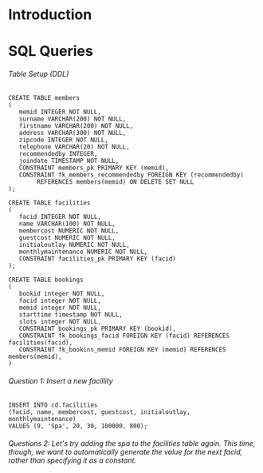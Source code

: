 # Introduction

# SQL Queries

###### Table Setup (DDL)

    CREATE TABLE members
    (
       memid INTEGER NOT NULL, 
       surname VARCHAR(200) NOT NULL, 
       firstname VARCHAR(200) NOT NULL, 
       address VARCHAR(300) NOT NULL, 
       zipcode INTEGER NOT NULL, 
       telephone VARCHAR(20) NOT NULL, 
       recommendedby INTEGER,
       joindate TIMESTAMP NOT NULL,
       CONSTRAINT members_pk PRIMARY KEY (memid),
       CONSTRAINT fk_members_recommendedby FOREIGN KEY (recommendedby)
            REFERENCES members(memid) ON DELETE SET NULL
    );
    
    CREATE TABLE facilities
    (
       facid INTEGER NOT NULL, 
       name VARCHAR(100) NOT NULL, 
       membercost NUMERIC NOT NULL, 
       guestcost NUMERIC NOT NULL, 
       initialoutlay NUMERIC NOT NULL, 
       monthlymaintenance NUMERIC NOT NULL, 
       CONSTRAINT facilities_pk PRIMARY KEY (facid)
    );
    
    CREATE TABLE bookings
    (
       bookid integer NOT NULL,
       facid integer NOT NULL,
       memid integer NOT NULL,
       starttime timestamp NOT NULL,
       slots integer NOT NULL,
       CONSTRAINT bookings_pk PRIMARY KEY (bookid),
       CONSTRAINT fk_bookings_facid FOREIGN KEY (facid) REFERENCES facilities(facid),
       CONSTRAINT fk_bookins_memid FOREIGN KEY (memid) REFERENCES members(memid),
    )
    
###### Question 1: Insert a new facillity

    INSERT INTO cd.facilities
    (facid, name, membercost, guestcost, initialoutlay, monthlymaintenance)
    VALUES (9, 'Spa', 20, 30, 100000, 800);       

###### Questions 2: Let's try adding the spa to the facilities table again. This time, though, we want to automatically generate the value for the next facid, rather than specifying it as a constant. 




